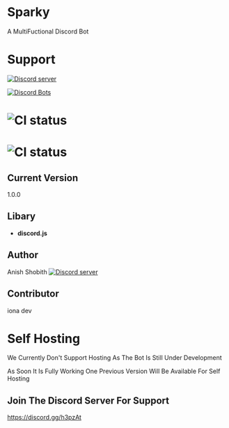 # Sparky
A MultiFuctional Discord Bot 

# Support
<a href="https://discord.gg/h3pzAtc"><img src="https://discordapp.com/api/guilds/486356169590308874/widget.png?style=banner2" alt="Discord server"></a>

[![Discord Bots](https://discordbots.org/api/widget/status/486232921078890501.svg?longCache=true&style=for-the-badge)](https://discordbots.org/bot/486232921078890501)

# ![CI status](https://img.shields.io/hackage-deps/v/lens.svg)
# ![CI status](https://img.shields.io/github/license/mashape/apistatus.svg)

## Current Version 
1.0.0

## Libary
- **discord.js**

## Author 
Anish Shobith
<a href="https://discord.gg/h3pzAtc"><img src="https://discordapp.com/api/users/259008949427109891/widget.png?style=banner2" alt="Discord server"></a>

## Contributor
iona dev

# Self Hosting 

We Currently Don't Support Hosting As The Bot Is Still Under Development 

As Soon It Is Fully  Working One Previous Version Will Be Available For Self Hosting 

Join The Discord Server For Support
- 
https://discord.gg/h3pzAt
